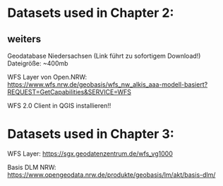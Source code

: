 # Datasets used in Chapter 2:
## weiters
Geodatabase Niedersachsen (Link führt zu sofortigem Download!) Dateigröße: ~400mb

WFS Layer von Open.NRW: https://www.wfs.nrw.de/geobasis/wfs_nw_alkis_aaa-modell-basiert?REQUEST=GetCapabilities&SERVICE=WFS

WFS 2.0 Client in QGIS installieren!!


# Datasets used in Chapter 3:

WFS Layer: https://sgx.geodatenzentrum.de/wfs_vg1000

Basis DLM NRW: https://www.opengeodata.nrw.de/produkte/geobasis/lm/akt/basis-dlm/
